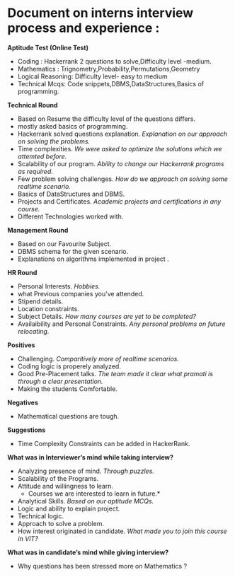  # Document  on interns interview process and experience : #

**Aptitude Test  (Online Test)**
- Coding : Hackerrank 2 questions to solve,Difficulty level -medium.
- Mathematics : Trignometry,Probability,Permutations,Geometry
- Logical Reasoning: Difficulty level- easy to medium
- Technical Mcqs: Code snippets,DBMS,DataStructures,Basics of programming.
   
**Technical Round**
 - Based on Resume  the difficulty level of the questions differs.
 - mostly asked basics of programming.
- Hackerrank solved  questions explanation.
  *Explanation on our approach on solving the problems.*
 - Time complexities.
   *We were asked to optimize the solutions which we attemted before.*
- Scalability of our program.
   *Ability to change our Hackerrank programs as required.*
- Few problem solving challenges.
  *How do we approach on solving some realtime scenario.*
- Basics of DataStructures and DBMS.
- Projects and Certificates.
  *Academic projects and certifications in any course.*
- Different Technologies worked with.

**Management Round**
- Based on our Favourite Subject.
- DBMS schema for the given scenario.
- Explanations on algorithms implemented  in project .   
   
**HR Round**
- Personal Interests.
 *Hobbies.*
- what Previous companies you've attended.
- Stipend details.
- Location constraints.
- Subject Details.
  *How many courses are yet to be completed?*
- Availaibility and Personal Constraints.
 *Any personal problems on future relocating.*
    
**Positives**
- Challenging.
  *Comparitively more of realtime scenarios.*
- Coding logic is properely analyzed.
- Good Pre-Placement talks.
  *The team made it clear what pramati is through a clear presentation.*
- Making the students Comfortable.
 
**Negatives**
- Mathematical questions are tough.

**Suggestions**
- Time Complexity Constraints can be added in HackerRank.
           
**What was in Interviewer’s mind while taking interview?**
  - Analyzing presence of mind.
    *Through puzzles.*
  - Scalability of the Programs.
  - Attitude and willingness to learn.
    * Courses we are interested to learn in future.*
  - Analytical Skills.
    *Based on our aptitude MCQs.*
  - Logic and ability to explain project.
  - Technical logic.
  - Approach to solve a problem.
 - How interest originated in candidate.
     *What made you to join this course in VIT?*

**What was in candidate’s mind while giving interview?**
- Why questions has been stressed more on Mathematics ?
